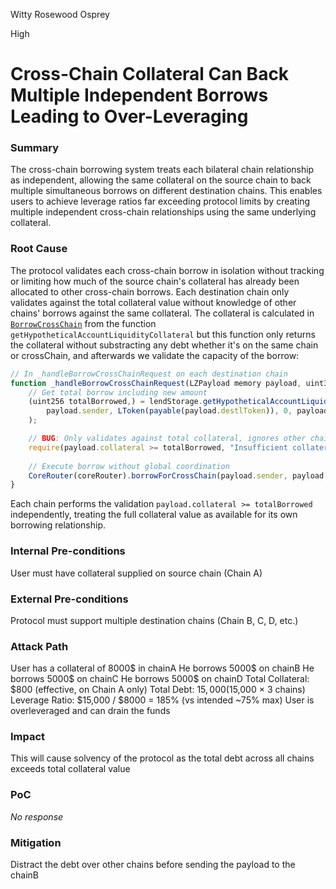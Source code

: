 Witty Rosewood Osprey

High

# Cross-Chain Collateral Can Back Multiple Independent Borrows Leading to Over-Leveraging

### Summary

The cross-chain borrowing system treats each bilateral chain relationship as independent, allowing the same collateral on the source chain to back multiple simultaneous borrows on different destination chains. This enables users to achieve leverage ratios far exceeding protocol limits by creating multiple independent cross-chain relationships using the same underlying collateral.


### Root Cause

The protocol validates each cross-chain borrow in isolation without tracking or limiting how much of the source chain's collateral has already been allocated to other cross-chain borrows. Each destination chain only validates against the total collateral value without knowledge of other chains' borrows against the same collateral.
The collateral is calculated in [`BorrowCrossChain`](https://github.com/sherlock-audit/2025-05-lend-audit-contest/blob/713372a1ccd8090ead836ca6b1acf92e97de4679/Lend-V2/src/LayerZero/CrossChainRouter.sol#L138) from the function `getHypotheticalAccountLiquidityCollateral` but this function only returns the collateral without substracting any debt whether it's on the same chain or crossChain, and afterwards we validate the capacity of the borrow:
```javascript
// In _handleBorrowCrossChainRequest on each destination chain
function _handleBorrowCrossChainRequest(LZPayload memory payload, uint32 srcEid) private {
    // Get total borrow including new amount
    (uint256 totalBorrowed,) = lendStorage.getHypotheticalAccountLiquidityCollateral(
        payload.sender, LToken(payable(payload.destlToken)), 0, payload.amount
    );

    // BUG: Only validates against total collateral, ignores other chains' borrows
    require(payload.collateral >= totalBorrowed, "Insufficient collateral");
    
    // Execute borrow without global coordination
    CoreRouter(coreRouter).borrowForCrossChain(payload.sender, payload.amount, payload.destlToken, destUnderlying);
}
```
Each chain performs the validation `payload.collateral >= totalBorrowed` independently, treating the full collateral value as available for its own borrowing relationship.


### Internal Pre-conditions

User must have collateral supplied on source chain (Chain A)

### External Pre-conditions

Protocol must support multiple destination chains (Chain B, C, D, etc.)


### Attack Path

User has a collateral of 8000$ in chainA
He borrows 5000$ on chainB
He borrows 5000$ on chainC
He borrows 5000$ on chainD
Total Collateral: $800 (effective, on Chain A only)
Total Debt: $15,000 ($15,000 × 3 chains)
Leverage Ratio: $15,000 / $8000 =  185% (vs intended ~75% max)
User is overleveraged and can drain the funds



### Impact

This will cause solvency of the protocol as the total debt across all chains exceeds total collateral value

### PoC

_No response_

### Mitigation

Distract the debt over other chains before sending the payload to the chainB